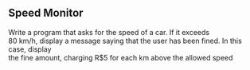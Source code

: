 ## Speed Monitor

Write a program that asks for the speed of a car. If it exceeds<br>
80 km/h, display a message saying that the user has been fined. In this case, display<br>
the fine amount, charging R$5 for each km above the allowed speed <br>
